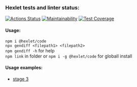### Hexlet tests and linter status:

[![Actions Status](https://github.com/similarly/frontend-project-46/workflows/hexlet-check/badge.svg)](https://github.com/similarly/frontend-project-46/actions)
[![Maintainability](https://api.codeclimate.com/v1/badges/0f48c371498d1b84e998/maintainability)](https://codeclimate.com/github/similarly/frontend-project-46/maintainability)
[![Test Coverage](https://api.codeclimate.com/v1/badges/0f48c371498d1b84e998/test_coverage)](https://codeclimate.com/github/similarly/frontend-project-46/test_coverage)

#### Usage:

`npm i @hexlet/code`\
`npx gendiff <filepath1> <filepath2>`\
`npm gendiff -h` for help\
`npm link` in folder or `npm i -g @hexlet/code` for globall install

#### Usage examples:

- [stage 3](https://asciinema.org/a/iUl7dgz6VTueG9UkDGQ6tbZmS)
